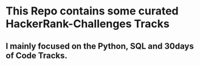 # This Repo contains some  curated HackerRank-Challenges Tracks
## I mainly focused on the Python, SQL and 30days of Code Tracks. 
